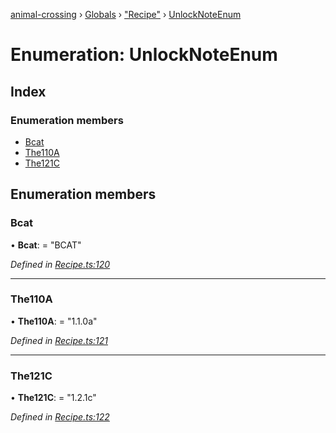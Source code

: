 [animal-crossing](../README.md) › [Globals](../globals.md) › ["Recipe"](../modules/_recipe_.md) › [UnlockNoteEnum](_recipe_.unlocknoteenum.md)

# Enumeration: UnlockNoteEnum

## Index

### Enumeration members

* [Bcat](_recipe_.unlocknoteenum.md#bcat)
* [The110A](_recipe_.unlocknoteenum.md#the110a)
* [The121C](_recipe_.unlocknoteenum.md#the121c)

## Enumeration members

###  Bcat

• **Bcat**: = "BCAT"

*Defined in [Recipe.ts:120](https://github.com/Norviah/animal-crossing/blob/ee641cf/module/types/Recipe.ts#L120)*

___

###  The110A

• **The110A**: = "1.1.0a"

*Defined in [Recipe.ts:121](https://github.com/Norviah/animal-crossing/blob/ee641cf/module/types/Recipe.ts#L121)*

___

###  The121C

• **The121C**: = "1.2.1c"

*Defined in [Recipe.ts:122](https://github.com/Norviah/animal-crossing/blob/ee641cf/module/types/Recipe.ts#L122)*
